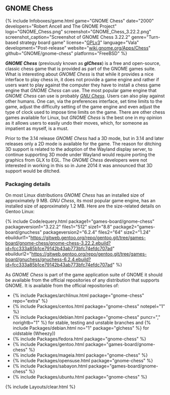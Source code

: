 ## GNOME Chess
{% include Infoboxes/game.html game="GNOME Chess" date="2000" developers="Robert Ancell and The GNOME Project" logo="GNOME_Chess.png" screenshot="GNOME_Chess_3.22.2.png" screenshot_caption="Screenshot of GNOME Chess 3.22.2" genre="Turn-based strategy board game" license="<a href='https://github.com/GNOME/gnome-chess/blob/master/COPYING' link='_blank'>GPLv3</a>" language="Vala" development="Post-release" website="<a href='https://wiki.gnome.org/Apps/Chess' link='_blank'>wiki.gnome.org/Apps/Chess</a>" github="GNOME/gnome-chess" platforms="FreeBSD" %}

***GNOME Chess*** (previously known as ***glChess***) is a free and open-source, classic chess game that is provided as part of the GNOME games suite. What is interesting about *GNOME Chess* is that while it provides a nice interface to play chess in, it does not provide a game engine and rather if users want to play against the computer they have to install a chess game engine that *GNOME Chess* can use. The most popular game engine that *GNOME Chess* can use is probably [*GNU Chess*](https://www.gnu.org/software/chess/). Users can also play against other humans. One can, via the preferences interface, set time limits to the game, adjust the difficulty setting of the game engine and even adjust the type of clock used to impose time limits on the game. There are other chess games available for Linux, but *GNOME Chess* is the best one in my opinion as it allows users to easily undo their moves, which, for someone as impatient as myself, is a must. 

Prior to the 3.14 release *GNOME Chess* had a 3D mode, but in 3.14 and later releases only a 2D mode is available for the game. The reason for ditching 3D support is related to the adoption of the Wayland display server, to continue supporting 3D mode under Wayland would require porting the graphics from GLX to EGL. The *GNOME Chess* developers were not interested in working in this so in June 2014 it was announced that 3D support would be ditched. 

### Packaging details
On most Linux distributions *GNOME Chess* has an installed size of approximately 9 MB. *GNU Chess*, its most popular game engine, has an installed size of approximately 1.2 MB. Here are the size-related details on Gentoo Linux:

{% include Code/equery.html package1="games-board/gnome-chess" packageversion1="3.22.2" files1="512" size1="8.8" package2="games-board/gnuchess" packageversion2="6.2.4" files2="64" size2="1.24" ebuildurl1="https://gitweb.gentoo.org/repo/gentoo.git/tree/games-board/gnome-chess/gnome-chess-3.22.2.ebuild?id=fcc333a85b1ce79142b43ab773bfc74efdc707ad" ebuildurl2="https://gitweb.gentoo.org/repo/gentoo.git/tree/games-board/gnuchess/gnuchess-6.2.4.ebuild?id=fcc333a85b1ce79142b43ab773bfc74efdc707ad" %}

As *GNOME Chess* is part of the game application suite of GNOME it should be available from the official repositories of any distribution that supports GNOME. It is available from the official repositories of:

* {% include Packages/archlinux.html package="gnome-chess" repo="extra" %}
* {% include Packages/centos.html package="gnome-chess" notepel="1" %}
* {% include Packages/debian.html package="gnome-chess" puncr="," norightb="1" %} for stable, testing and unstable branches and {% include Packages/debian.html no="1" package="glchess" %} for oldstable (Wheezy))
* {% include Packages/fedora.html package="gnome-chess" %}
* {% include Packages/gentoo.html package="games-board/gnome-chess" %}
* {% include Packages/mageia.html package="gnome-chess" %}
* {% include Packages/opensuse.html package="gnome-chess" %}
* {% include Packages/sabayon.html package="games-board/gnome-chess" %}
* {% include Packages/ubuntu.html package="gnome-chess" %}

{% include Layouts/clear.html %}
